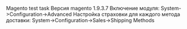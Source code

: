 Magento test task
Версия magento 1.9.3.7
Включение модуля: System->Configuration->Advanced
Настройка страховки для каждого метода доставки: System->Configuration->Sales->Shipping Methods
